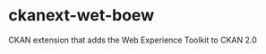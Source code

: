 ckanext-wet-boew
================

CKAN extension that adds the Web Experience Toolkit to CKAN 2.0


